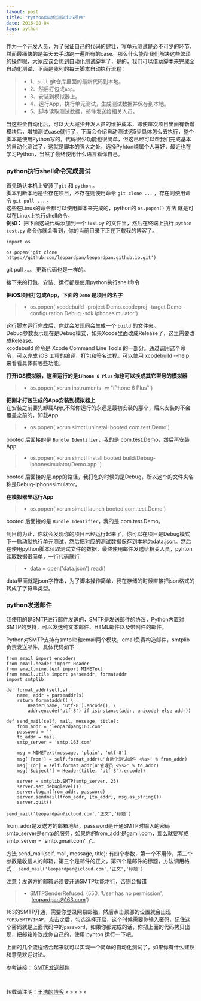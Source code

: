 ```yaml
---
layout: post
title: "Python自动化测试iOS项目"
date: 2016-08-04 
tags: python  
---
```


作为一个开发人员，为了保证自己的代码的健壮，写单元测试是必不可少的环节，然而最痛快的是每天去手动跑一遍所有的case。那么什么能帮我们解决这些繁琐的操作呢，大家应该会想到自动化测试脚本了，是的，我们可以借助脚本来完成全自动化测试，下面是我列的每天脚本自动执行流程：       

 >* 1、`pull` git仓库里面的最新代码到本地。    
 >* 2、然后打包成`App`。   
 >* 3、安装到模拟器上。    
 >* 4、运行App，执行单元测试，生成测试数据并保存到本地。    
 >* 5、脚本读取测试数据，邮件发送给相关人员。    


当这些全自动化后，可以大大减少开发人员的维护成本，即使每次项目里面有新增模块后，增加测试case就行了，下面会介绍自动测试这5步具体怎么去执行，整个脚本是使用Python写的，代码很少功能也很简单，但这已经可以帮我们完成基本的自动化测试了，这就是脚本的强大之处，选择Pyhton纯属个人喜好，最近也在学习Python，当然了最终使用什么语言看你自己。   

### python执行shell命令完成测试       

首先确认本机上安装了`git` 和 `python` 。    
脚本判断本地是否存在项目，不存在则使用命令 `git clone ...` ，存在则使用命令 `git pull ...` 。       
这些在Linux的命令都可以使用脚本来完成的，python的 `os.popen()` 方法 就是可以在Linux上执行shell命令。     
**例如：**  把下面这段代码添加到一个 test.py 的文件里，然后在终端上执行 `python test.py` 命令你就会看到，你的当前目录下正在下载我的博客了。

```     
import os

os.popen('git clone https://github.com/leopardpan/leopardpan.github.io.git')   

```       
git pull 。。。 更新代码也是一样的。

接下来的打包、安装、运行都是使用python执行shell命令      

**把iOS项目打包成App，下面的 `Demo` 是项目的名字**              

>* os.popen('xcodebuild -project Demo.xcodeproj -target Demo -configuration Debug -sdk iphonesimulator')	 

这行脚本运行完成后，你就会发现同会生成一个 `build` 的文件夹。  
Debug参数表示现在是Debug模式，如果Xcode里面改成Release了，这里需要改成Release。  
xcodebuild 命令是 Xcode Command Line Tools 的一部分。通过调用这个命令，可以完成 iOS 工程的编译，打包和签名过程。可以使用 xcodebuild --help 来看看具体有哪些功能。 

**打开iOS模拟器，这里运行的是`iPhone 6 Plus` 你也可以换成其它型号的模拟器**      

>*  os.popen('xcrun instruments -w "iPhone 6 Plus"')	

**把刚才打包生成的App安装到模拟器上**      
在安装之前要先卸载App,不然你运行的永远是最初安装的那个，后来安装的不会覆盖之前的，卸载App

>* os.popen('xcrun simctl uninstall booted com.test.Demo')

booted 后面接的是 `Bundle Identifier`，我的是 com.test.Demo，然后再安装App     

>* os.popen('xcrun simctl install booted build/Debug-iphonesimulator/Demo.app ')	

booted 后面接的是.app的路径，我打包的时候的是Debug，所以这个的文件夹名称是Debug-iphonesimulator。

**在模拟器里运行App**      

>* os.popen('xcrun simctl launch booted com.test.Demo')

booted 后面接的是 `Bundle Identifier`，我的是 com.test.Demo。

到目前为止，你就会发现你的项目已经运行起来了，你可以在项目是Debug模式下一启动就执行单元测试，然后把对应的测试数据保存到本地为data.json。然后在使用python脚本读取测试文件的数据，最终使用邮件发送给相关人员，pyhton读取数据很简单，一行代码就行

>* data = open('data.json').read() 

data里面就是json字符串，为了脚本操作简单，我在存储的时候直接把json格式的转成了字符串类型。

### python发送邮件     

我使用的是SMTP进行邮件发送的，SMTP是发送邮件的协议，Python内置对SMTP的支持，可以发送纯文本邮件、HTML邮件以及带附件的邮件。     

Python对SMTP支持有smtplib和email两个模块，email负责构造邮件，smtplib负责发送邮件，具体代码如下： 


	from email import encoders
	from email.header import Header
	from email.mime.text import MIMEText
	from email.utils import parseaddr, formataddr
	import smtplib

	def format_addr(self,s):
	    name, addr = parseaddr(s)
	    return formataddr(( \
	        Header(name, 'utf-8').encode(), \
	        addr.encode('utf-8') if isinstance(addr, unicode) else addr))

	def send_mail(self, mail, message, title):
		from_addr = 'leopardpan@163.com'
		password = ''
		to_addr = mail
		smtp_server = 'smtp.163.com'

		msg = MIMEText(message, 'plain', 'utf-8')
		msg['From'] = self.format_addr(u'自动化测试邮件 <%s>' % from_addr)
		msg['To'] = self.format_addr(u'管理员 <%s>' % to_addr)
		msg['Subject'] = Header(title, 'utf-8').encode()

		server = smtplib.SMTP(smtp_server, 25)
		server.set_debuglevel(1)
		server.login(from_addr, password)
		server.sendmail(from_addr, [to_addr], msg.as_string())
		server.quit()

	send_mail('leopardpan@icloud.com','正文','标题')


from_addr是发送方的邮箱地址，password是开通SMTP时输入的密码     
smtp_server是smtp的服务，如果你的from_addr是gamil.com，那么就要写成smtp_server = 'smtp.gmail.com' 了。

方法 send_mail(self, mail, message, title): 有四个参数，第一个不用传，第二个参数是收信人的邮箱，第三个是邮件的正文，第四个是邮件的标题，方法调用格式： `send_mail('leopardpan@icloud.com','正文','标题')`

注意：发送方的邮箱必须要开通SMTP功能才行，否则会报错

>* SMTPSenderRefused: (550, 'User has no permission', 'leopardpan@163.com')

163的SMTP开通，需要你登录网易邮箱，然后点击顶部的设置就会出现`POP3/SMTP/IMAP`，点击之后，勾选选择开启，这个时候需要你输入密码，记住这个密码就是上面代码中的`password`，如果你都完成的话，你把上面的代码拷贝出现，把邮箱修改成你自己的，使用 pyhton 运行一下吧。


上面的几个流程结合起来就可以实现一个简单的自动化测试了，如果你有什么建议和意见欢迎讨论。


参考链接：
[SMTP发送邮件](http://www.liaoxuefeng.com/wiki/001374738125095c955c1e6d8bb493182103fac9270762a000/001386832745198026a685614e7462fb57dbf733cc9f3ad000)     

<br>

转载请注明：[王浩的博客](http://wanghaoweb.github.io) » » » » »
 



